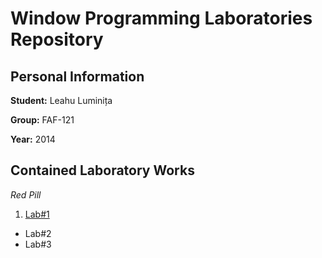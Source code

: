 # Window Programming Laboratories Repository

## Personal Information

**Student:** Leahu Luminița

**Group:** FAF-121

**Year:** 2014

## Contained Laboratory Works

_Red Pill_

1. [Lab#1](https://github.com/TUM-FAF/FAF-121-Leahu-Luminita/tree/master/WP/Lab%231)
*  Lab#2
*  Lab#3